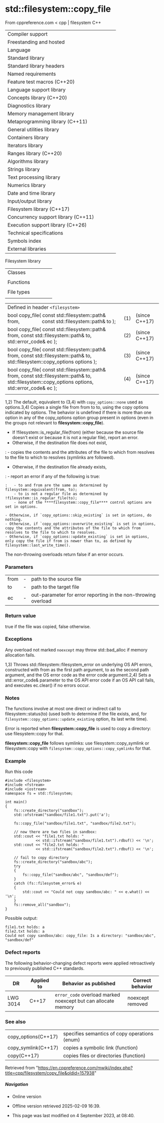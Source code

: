 # std::filesystem::copy_file

From cppreference.com
< cpp‎ | filesystem
C++

|  |  |  |  |  |
| --- | --- | --- | --- | --- |
| Compiler support | | | | |
| Freestanding and hosted | | | | |
| Language | | | | |
| Standard library | | | | |
| Standard library headers | | | | |
| Named requirements | | | | |
| Feature test macros (C++20) | | | | |
| Language support library | | | | |
| Concepts library (C++20) | | | | |
| Diagnostics library | | | | |
| Memory management library | | | | |
| Metaprogramming library (C++11) | | | | |
| General utilities library | | | | |
| Containers library | | | | |
| Iterators library | | | | |
| Ranges library (C++20) | | | | |
| Algorithms library | | | | |
| Strings library | | | | |
| Text processing library | | | | |
| Numerics library | | | | |
| Date and time library | | | | |
| Input/output library | | | | |
| Filesystem library (C++17) | | | | |
| Concurrency support library (C++11) | | | | |
| Execution support library (C++26) | | | | |
| Technical specifications | | | | |
| Symbols index | | | | |
| External libraries | | | | |

Filesystem library

|  |  |  |  |  |
| --- | --- | --- | --- | --- |
| Classes | | | | |
| |  |  |  |  |  | | --- | --- | --- | --- | --- | | filesystem::path | | | | | | filesystem::filesystem_error | | | | | | filesystem::directory_entry | | | | | | filesystem::directory_iterator | | | | | | filesystem::recursive_directory_iterator | | | | | | filesystem::file_status | | | | | | filesystem::space_info | | | | | | |  |  |  |  |  | | --- | --- | --- | --- | --- | | filesystem::file_type | | | | | | filesystem::file_time_type | | | | | | filesystem::perms | | | | | | filesystem::perm_options | | | | | | filesystem::copy_options | | | | | | filesystem::directory_options | | | | | |
| Functions | | | | |
| |  |  |  |  |  | | --- | --- | --- | --- | --- | | filesystem::absolute | | | | | | filesystem::canonicalfilesystem::weakly_canonical | | | | | | filesystem::relativefilesystem::proximate | | | | | | filesystem::copy | | | | | | ****filesystem::copy_file**** | | | | | | filesystem::copy_symlink | | | | | | filesystem::create_directory filesystem::create_directories | | | | | | filesystem::create_hard_link | | | | | | filesystem::create_symlink filesystem::create_directory_symlink | | | | | | filesystem::current_path | | | | | | filesystem::temp_directory_path | | | | | | |  |  |  |  |  | | --- | --- | --- | --- | --- | | filesystem::exists | | | | | | filesystem::equivalent | | | | | | filesystem::file_size | | | | | | filesystem::hard_link_count | | | | | | filesystem::last_write_time | | | | | | filesystem::permissions | | | | | | filesystem::read_symlink | | | | | | filesystem::remove filesystem::remove_all | | | | | | filesystem::rename | | | | | | filesystem::resize_file | | | | | | filesystem::space | | | | | | filesystem::status filesystem::symlink_status | | | | | |
| File types | | | | |
| |  |  |  |  |  | | --- | --- | --- | --- | --- | | filesystem::is_block_file | | | | | | filesystem::is_character_file | | | | | | filesystem::is_directory | | | | | | filesystem::is_empty | | | | | | filesystem::status_known | | | | | | |  |  |  |  |  | | --- | --- | --- | --- | --- | | filesystem::is_fifo | | | | | | filesystem::is_other | | | | | | filesystem::is_regular_file | | | | | | filesystem::is_socket | | | | | | filesystem::is_symlink | | | | | |

|  |  |  |
| --- | --- | --- |
| Defined in header `<filesystem>` |  |  |
| bool copy_file( const std::filesystem::path& from,                  const std::filesystem::path& to ); | (1) | (since C++17) |
| bool copy_file( const std::filesystem::path& from,  const std::filesystem::path& to, std::error_code& ec ); | (2) | (since C++17) |
| bool copy_file( const std::filesystem::path& from,  const std::filesystem::path& to, std::filesystem::copy_options options ); | (3) | (since C++17) |
| bool copy_file( const std::filesystem::path& from,  const std::filesystem::path& to,                  std::filesystem::copy_options options, std::error_code& ec ); | (4) | (since C++17) |
|  |  |  |

1,2) The default, equivalent to (3,4) with `copy_options::none` used as options.3,4) Copies a single file from from to to, using the copy options indicated by options. The behavior is undefined if there is more than one option in any of the copy_options option group present in options (even in the groups not relevant to ****filesystem::copy_file****).

- If !filesystem::is_regular_file(from) (either because the source file doesn't exist or because it is not a regular file), report an error.
- Otherwise, if the destination file does not exist,

:   - copies the contents and the attributes of the file to which from resolves to the file to which to resolves (symlinks are followed).

- Otherwise, if the destination file already exists,

:   - report an error if any of the following is true:

    :   - to and from are the same as determined by filesystem::equivalent(from, to);
        - to is not a regular file as determined by !filesystem::is_regular_file(to);
        - none of the ****filesystem::copy_file**** control options are set in options.

    - Otherwise, if `copy_options::skip_existing` is set in options, do nothing.
    - Otherwise, if `copy_options::overwrite_existing` is set in options, copy the contents and the attributes of the file to which from resolves to the file to which to resolves.
    - Otherwise, if `copy_options::update_existing` is set in options, only copy the file if from is newer than to, as defined by filesystem::last_write_time().

The non-throwing overloads return false if an error occurs.

### Parameters

|  |  |  |
| --- | --- | --- |
| from | - | path to the source file |
| to | - | path to the target file |
| ec | - | out-parameter for error reporting in the non-throwing overload |

### Return value

true if the file was copied, false otherwise.

### Exceptions

Any overload not marked `noexcept` may throw std::bad_alloc if memory allocation fails.

1,3) Throws std::filesystem::filesystem_error on underlying OS API errors, constructed with from as the first path argument, to as the second path argument, and the OS error code as the error code argument.2,4) Sets a std::error_code& parameter to the OS API error code if an OS API call fails, and executes ec.clear() if no errors occur.

### Notes

The functions involve at most one direct or indirect call to filesystem::status(to) (used both to determine if the file exists, and, for `filesystem::copy_options::update_existing` option, its last write time).

Error is reported when ****filesystem::copy_file**** is used to copy a directory: use filesystem::copy for that.

****filesystem::copy_file**** follows symlinks: use filesystem::copy_symlink or filesystem::copy with `filesystem::copy_options::copy_symlinks` for that.

### Example

Run this code

```
#include <filesystem>
#include <fstream>
#include <iostream>
namespace fs = std::filesystem;
 
int main()
{
    fs::create_directory("sandbox");
    std::ofstream("sandbox/file1.txt").put('a');
 
    fs::copy_file("sandbox/file1.txt", "sandbox/file2.txt");
 
    // now there are two files in sandbox:
    std::cout << "file1.txt holds: "
              << std::ifstream("sandbox/file1.txt").rdbuf() << '\n';
    std::cout << "file2.txt holds: "
              << std::ifstream("sandbox/file2.txt").rdbuf() << '\n';
 
    // fail to copy directory
    fs::create_directory("sandbox/abc");
    try
    {
        fs::copy_file("sandbox/abc", "sandbox/def");
    }
    catch (fs::filesystem_error& e)
    {
        std::cout << "Could not copy sandbox/abc: " << e.what() << '\n';
    }
    fs::remove_all("sandbox");
}

```

Possible output:

```
file1.txt holds: a
file2.txt holds: a
Could not copy sandbox/abc: copy_file: Is a directory: "sandbox/abc", "sandbox/def"

```

### Defect reports

The following behavior-changing defect reports were applied retroactively to previously published C++ standards.

| DR | Applied to | Behavior as published | Correct behavior |
| --- | --- | --- | --- |
| LWG 3014 | C++17 | `error_code` overload marked noexcept but can allocate memory | noexcept removed |

### See also

|  |  |
| --- | --- |
| copy_options(C++17) | specifies semantics of copy operations   (enum) |
| copy_symlink(C++17) | copies a symbolic link   (function) |
| copy(C++17) | copies files or directories   (function) |

Retrieved from "<https://en.cppreference.com/mwiki/index.php?title=cpp/filesystem/copy_file&oldid=157938>"

##### Navigation

- Online version
- Offline version retrieved 2025-02-09 16:39.

- This page was last modified on 4 September 2023, at 08:40.